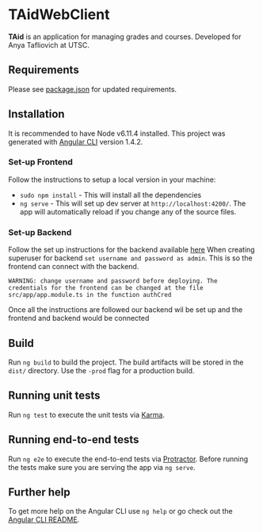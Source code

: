 # TAidWebClient

**TAid** is an application for managing grades and courses.
Developed for Anya Tafliovich at UTSC.


## Requirements

Please see [package.json](package.json) for updated requirements.

## Installation

It is recommended to have Node v6.11.4 installed. This project was generated with [Angular CLI](https://github.com/angular/angular-cli) version 1.4.2.

### Set-up Frontend
Follow the instructions to setup a local version in your machine:
* `sudo npm install` - This will install all the dependencies
* `ng serve` - This will set up dev server at `http://localhost:4200/`. The app will automatically reload if you change any of the source files.


### Set-up Backend
Follow the set up instructions for the backend available [here](https://github.com/UTAid/TAidBackend)
When creating superuser for backend `set username and password as admin`. This is so
the frontend can connect with the backend.

`WARNING: change username and password before deploying. The credentials for the frontend
can be changed at the file src/app/app.module.ts in the function authCred`

Once all the instructions are followed our backend wil be set up and the
frontend and backend would be connected


## Build

Run `ng build` to build the project. The build artifacts will be stored in the `dist/` directory. Use the `-prod` flag for a production build.

## Running unit tests

Run `ng test` to execute the unit tests via [Karma](https://karma-runner.github.io).

## Running end-to-end tests

Run `ng e2e` to execute the end-to-end tests via [Protractor](http://www.protractortest.org/).
Before running the tests make sure you are serving the app via `ng serve`.

## Further help

To get more help on the Angular CLI use `ng help` or go check out the [Angular CLI README](https://github.com/angular/angular-cli/blob/master/README.md).
